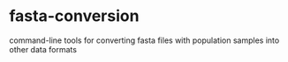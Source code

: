 # fasta-conversion
command-line tools for converting fasta files with population samples into other data formats
